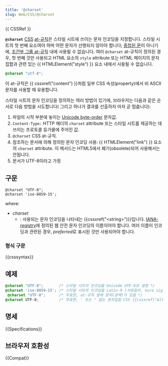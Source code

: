 ```yaml
---
title: '@charset'
slug: Web/CSS/@charset
---
```

{{ CSSRef }}

**`@charset`** [CSS](/ko/docs/Web/CSS) [at-규칙](/ko/docs/Web/CSS/At-rule)은 스타일 시트에 쓰이는 문자 인코딩을 지정합니다. 스타일 시트의 첫 번째 요소여야 하며 어떤 문자가 선행되지 않아야 합니다; [중첩된 문](/ko/docs/Web/CSS/Syntax#nested_statements)이 아니기에, [조건부 그룹 at-규칙](/ko/docs/Web/CSS/At-rule#Conditional_Group_Rules) 내에 사용될 수 없습니다. 여러 `@charset` at-규칙이 정의된 경우, 첫 번째 것만 사용되고 HTML 요소의 `style` attribute 또는 HTML 페이지의 문자 집합과 관련 있는 {{ HTMLElement("style") }} 요소 내에서 사용될 수 없습니다.

```css
@charset "utf-8";
```

이 at-규칙은 {{ cssxref("content") }}처럼 일부 CSS 속성(property)에서 비 ASCII 문자를 사용할 때 유용합니다.

스타일 시트의 문자 인코딩을 정의하는 여러 방법이 있기에, 브라우저는 다음과 같은 순서로 다음 방법을 시도합니다( 그리고 하나가 결과를 산출하자 마자 곧 멈춥니다):

1. 파일의 시작 부분에 놓이는 [Unicode byte-order](http://en.wikipedia.org/wiki/Byte_order_mark) 문자값.
2. `Content-Type:` HTTP 헤더의 `charset` attribute 또는 스타일 시트를 제공하는 데 쓰이는 프로토콜 등가물에 주어진 값.
3. `@charset` CSS at-규칙.
4. 참조하는 문서에 의해 정의된 문자 인코딩 사용: {{ HTMLElement("link") }} 요소의 `charset` attribute. 이 메서드는 HTML5에서 폐기(obsolete)되어 사용해서는 안됩니다.
5. 문서가 UTF-8이라고 가정

## 구문

```
@charset "UTF-8";
@charset 'iso-8859-15';
```

where:

- _charset_
  - : 사용되는 문자 인코딩을 나타내는 {{cssxref("&lt;string&gt;")}}입니다. [IANA-registry](http://www.iana.org/assignments/character-sets)에 정의된 웹 안전 문자 인코딩의 이름이어야 합니다. 여러 이름이 인코딩과 관련된 경우, *preferred*로 표시된 것만 사용되어야 합니다.

### 형식 구문

{{csssyntax}}

## 예제

```css
@charset "UTF-8";       /* 스타일 시트의 인코딩을 Unicode UTF-8로 설정 */
@charset 'iso-8859-15'; /* 스타일 시트의 인코딩을 Latin-9 (서유럽어, euro sign 있는) 로 설정 */
 @charset "UTF-8";      /* 무효한, at-규칙 앞에 문자(공백)가 있음 */
@charset UTF-8;         /* 무효한, ' 또는 " 없는 문자집합 CSS {{cssxref("&lt;string&gt;")}}이 아님 */
```

## 명세

{{Specifications}}

## 브라우저 호환성

{{Compat}}
